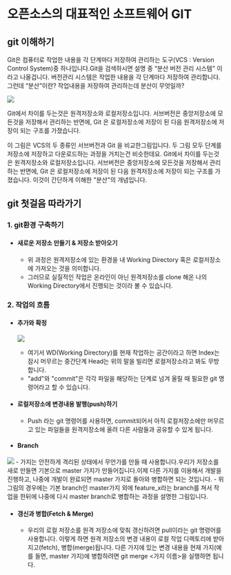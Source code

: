 # 오픈소스의 대표적인 소프트웨어 GIT

## git 이해하기

Git은 컴퓨터로 작업한 내용을 각 단계마다 저장하여 관리하는 도구(VCS : Version Control System)중 하나입니다.Git을 검색하시면 설명 중 “분산 버전 관리 시스템" 이라고 나올겁니다. 버전관리 시스템은 작업한 내용을 각 단계마다 저장하여 관리합니다. 그런데 “분산”이란? 작업내용을 저장하여 관리하는데 분산이 무엇일까?

![](https://cdn-images-1.medium.com/max/1600/1*LeYyh5LeWf9KBvk5QQrqag.png)


Git에서 차이를 두는것은 원격저장소와 로컬저장소입니다. 서브버전은 중앙저장소에 모든것을 저장해서 관리하는 반면에, Git 은 로컬저장소에 저장이 된 다음 원격저장소에 저장이 되는 구조를 가졌습니다.

이 그림은 VCS의 두 종류인 서브버전과 Git 을 비교한그림입니다. 두 그림 모두 단계를 저장소에 저장하고 다운로드하는 과정을 거치는건 비슷한데요. Git에서 차이를 두는것은 원격저장소와 로컬저장소입니다. 서브버전은 중앙저장소에 모든것을 저장해서 관리하는 반면에, Git 은 로컬저장소에 저장이 된 다음 원격저장소에 저장이 되는 구조를 가졌습니다. 이것이 간단하게 이해한 "분산"의 개념입니다.

## git 첫걸음 따라가기

### 1. git환경 구축하기
  - #### 새로운 저장소 만들기 & 저장소 받아오기
    - 위 과정은 원격저장소에 있는 환경을 내 Working Directory 혹은 로컬저장소에 가져오는 것을 의미합니다.
    - 그러므로 실질적인 작업은 온라인이 아닌 원격저장소를 clone 해온 나의 Working Directory에서 진행되는 것이라 볼 수 있습니다.

### 2. 작업의 흐름
  - #### 추가와 확정
    ![](https://rogerdudler.github.io/git-guide/img/trees.png)
    - 여기서 WD(Working Directory)를 현재 작업하는 공간이라고 하면  Index는 잠시 머무르는 중간단계 Head는 위의 말을 빌리면 로컬저장소라고 봐도 무방합니다.
    - "add"와 "commit"은 각각 파일을 해당하는 단계로 넘겨 올릴 때 필요한 git 명령어라고 할 수 있습니다.

  - #### 로컬저장소에 변경내용 발행(push)하기
    - Push 라는 git 명령어를 사용하면, commit되어서 아직 로컬저장소에만 머무르고 있는 파일들을 원격저장소에 올려 다른 사람들과 공유할 수 있게 됩니다.

  - #### Branch
  ![](https://rogerdudler.github.io/git-guide/img/branches.png)
    - 가지는 안전하게 격리된 상태에서 무언가를 만들 때 사용합니다.우리가 저장소를 새로 만들면 기본으로 master 가지가 만들어집니다.이제 다른 가지를 이용해서 개발을 진행하고, 나중에 개발이 완료되면 master 가지로 돌아와 병합하면 되는 것입니다.
    - 위 그림의 경우에는 기본 branch인 master가지 외에 feature_x라는 branch를 쳐서 작업을 한뒤에 나중에 다시 master branch로 병합하는 과정을 설명한 그림입니다.

  - #### 갱신과 병합(Fetch & Merge)
    - 우리의 로컬 저장소를 원격 저장소에 맞춰 갱신하려면 pull이라는 git 명령어를 사용합니다. 이렇게 하면 원격 저장소의 변경 내용이 로컬 작업 디렉토리에 받아지고(fetch), 병합(merge)됩니다. 다른 가지에 있는 변경 내용을 현재 가지(예를 들면, master 가지)에 병합하려면 git merge <가지 이름>을 실행하면 됩니다.
